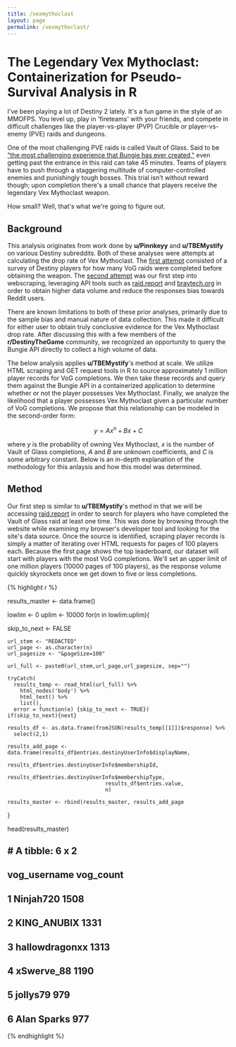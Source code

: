 ```yaml
---
title: /vexmythoclast
layout: page
permalink: /vexmythoclast/
---
```


# The Legendary Vex Mythoclast: Containerization for Pseudo-Survival Analysis in R

I've been playing a lot of Destiny 2 lately. It's a fun game in the style of an MMOFPS. You level up, play in 'fireteams' with your friends, and compete in difficult challenges like the player-vs-player (PVP) Crucible or player-vs-enemy (PVE) raids and dungeons.

One of the most challenging PVE raids is called Vault of Glass. Said to be ["the most challenging experience that Bungie has ever created,"](https://www.youtube.com/watch?v=hRRKtkuOeig) even getting past the entrance in this raid can take 45 minutes. Teams of players have to push through a staggering multitude of computer-controlled enemies and punishingly tough bosses. This trial isn't without reward though; upon completion there's a small chance that players receive the legendary Vex Mythoclast weapon.

How small? Well, that's what we're going to figure out.

## Background

This analysis originates from work done by **u/Pinnkeyy** and **u/TBEMystify** on various Destiny subreddits. Both of these analyses were attempts at calculating the drop rate of Vex Mythoclast. The [first attempt](www.reddit.com/r/raidsecrets/comments/pp5zno/vex_mythoclast_drop_rate_survey/) consisted of a survey of Destiny players for how many VoG raids were completed before obtaining the weapon. The [second attempt](www.reddit.com/r/DestinyTheGame/comments/ppmbxu/vex_has_a_5_drop_rate_heres_proof/) was our first step into webscraping, leveraging API tools such as [raid.report](https://raid.report) and [braytech.org](https://braytech.org) in order to obtain higher data volume and reduce the responses bias towards Reddit users.

There are known limitations to both of these prior analyses, primarily due to the sample bias and manual nature of data collection. This made it difficult for either user to obtain truly conclusive evidence for the Vex Mythoclast drop rate. After discussing this with a few members of the **r/DestinyTheGame** community, we recognized an opportunity to query the Bungie API directly to collect a high volume of data.

The below analysis applies **u/TBEMystify**'s method at scale. We utilize HTML scraping and GET request tools in R to source approximately 1 million player records for VoG completions. We then take these records and query them against the Bungie API in a containerized application to determine whether or not the player possesses Vex Mythoclast. Finally, we analyze the likelihood that a player possesses Vex Mythoclast given a particular number of VoG completions. We propose that this relationship can be modeled in the second-order form:

$$  y = Ax^n + Bx + C $$

where $y$ is the probability of owning Vex Mythoclast, $x$ is the number of Vault of Glass completions, $A$ and $B$ are unknown coefficients, and $C$ is some arbitrary constant. Below is an in-depth explanation of the methodology for this anlaysis and how this model was determined.

## Method

Our first step is similar to **u/TBEMystify**'s method in that we will be accessing [raid.report](https://raid.report) in order to search for players who have completed the Vault of Glass raid at least one time. This was done by browsing through the website while examining my browser's developer tool and looking for the site's data source. Once the source is identified, scraping player records is simply a matter of iterating over HTML requests for pages of 100 players each. Because the first page shows the top leaderboard, our dataset will start with players with the most VoG completions. We'll set an upper limit of one million players (10000 pages of 100 players), as the response volume quickly skyrockets once we get down to five or less completions.

{% highlight r %}

results_master <- data.frame()

lowlim <- 0
uplim <- 10000
for(n in lowlim:uplim){
  
  skip_to_next <- FALSE
  
    url_stem <- "REDACTED"
    url_page <- as.character(n)
    url_pagesize <- "&pageSize=100"
    
    url_full <- paste0(url_stem,url_page,url_pagesize, sep="")
    
    tryCatch(
      results_temp <- read_html(url_full) %>% 
        html_nodes('body') %>% 
        html_text() %>% 
        list(),
      error = function(e) {skip_to_next <- TRUE})
    if(skip_to_next){next}
    
    results_df <- as.data.frame(fromJSON(results_temp[[1]])$response) %>% 
      select(2,1)

    results_add_page <- data.frame(results_df$entries.destinyUserInfo$displayName,
                                   results_df$entries.destinyUserInfo$membershipId,
                                   results_df$entries.destinyUserInfo$membershipType,
                                   results_df$entries.value,
                                   n)

    results_master <- rbind(results_master, results_add_page
}

head(results_master)

## # A tibble: 6 x 2
##   vog_username   vog_count
##   <chr>          <chr>    
## 1 Ninjah720      1508     
## 2 KING_ANUBIX    1331     
## 3 hallowdragonxx 1313     
## 4 xSwerve_88     1190     
## 5 jollys79       979      
## 6 Alan Sparks    977

{% endhighlight %}
